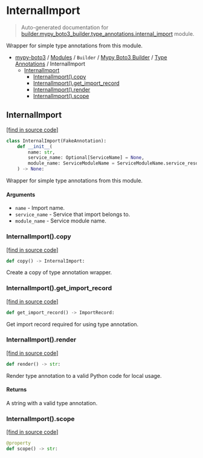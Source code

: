 # InternalImport

> Auto-generated documentation for [builder.mypy_boto3_builder.type_annotations.internal_import](https://github.com/vemel/mypy_boto3/blob/master/builder/mypy_boto3_builder/type_annotations/internal_import.py) module.

Wrapper for simple type annotations from this module.

- [mypy-boto3](../../../README.md#mypy_boto3) / [Modules](../../../MODULES.md#mypy-boto3-modules) / `Builder` / [Mypy Boto3 Builder](../index.md#mypy-boto3-builder) / [Type Annotations](index.md#type-annotations) / InternalImport
    - [InternalImport](#internalimport)
        - [InternalImport().copy](#internalimportcopy)
        - [InternalImport().get_import_record](#internalimportget_import_record)
        - [InternalImport().render](#internalimportrender)
        - [InternalImport().scope](#internalimportscope)

## InternalImport

[[find in source code]](https://github.com/vemel/mypy_boto3/blob/master/builder/mypy_boto3_builder/type_annotations/internal_import.py#L17)

```python
class InternalImport(FakeAnnotation):
    def __init__(
        name: str,
        service_name: Optional[ServiceName] = None,
        module_name: ServiceModuleName = ServiceModuleName.service_resource,
    ) -> None:
```

Wrapper for simple type annotations from this module.

#### Arguments

- `name` - Import name.
- `service_name` - Service that import belongs to.
- `module_name` - Service module name.

### InternalImport().copy

[[find in source code]](https://github.com/vemel/mypy_boto3/blob/master/builder/mypy_boto3_builder/type_annotations/internal_import.py#L61)

```python
def copy() -> InternalImport:
```

Create a copy of type annotation wrapper.

### InternalImport().get_import_record

[[find in source code]](https://github.com/vemel/mypy_boto3/blob/master/builder/mypy_boto3_builder/type_annotations/internal_import.py#L50)

```python
def get_import_record() -> ImportRecord:
```

Get import record required for using type annotation.

### InternalImport().render

[[find in source code]](https://github.com/vemel/mypy_boto3/blob/master/builder/mypy_boto3_builder/type_annotations/internal_import.py#L37)

```python
def render() -> str:
```

Render type annotation to a valid Python code for local usage.

#### Returns

A string with a valid type annotation.

### InternalImport().scope

[[find in source code]](https://github.com/vemel/mypy_boto3/blob/master/builder/mypy_boto3_builder/type_annotations/internal_import.py#L46)

```python
@property
def scope() -> str:
```
